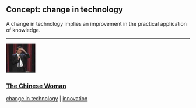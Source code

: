 ## Concept: change in technology

A change in technology implies an improvement in the practical application of knowledge.

<hr>
<div class="clip-listing">
<img src="media/icons/chinese_woman.jpg" alt="The Chinese Woman icon">

### [The Chinese Woman](/clip/58/)

[change in technology](/concept/change-in-technology/) | [innovation](/concept/innovation/)
</div>


